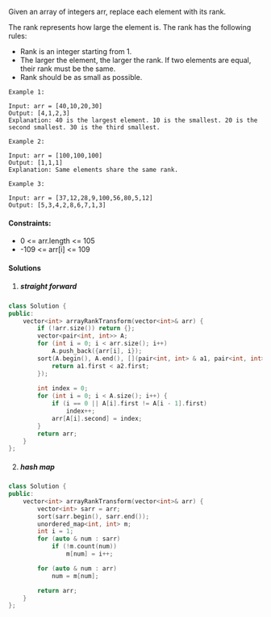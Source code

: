 Given an array of integers arr, replace each element with its rank.

The rank represents how large the element is. The rank has the following rules:

-    Rank is an integer starting from 1.
-    The larger the element, the larger the rank. If two elements are equal, their rank must be the same.
-    Rank should be as small as possible.

 

```
Example 1:

Input: arr = [40,10,20,30]
Output: [4,1,2,3]
Explanation: 40 is the largest element. 10 is the smallest. 20 is the second smallest. 30 is the third smallest.

Example 2:

Input: arr = [100,100,100]
Output: [1,1,1]
Explanation: Same elements share the same rank.

Example 3:

Input: arr = [37,12,28,9,100,56,80,5,12]
Output: [5,3,4,2,8,6,7,1,3]
```

 

#### Constraints:

-    0 <= arr.length <= 105
-    -109 <= arr[i] <= 109


#### Solutions

1. ##### straight forward


```c++
class Solution {
public:
    vector<int> arrayRankTransform(vector<int>& arr) {
        if (!arr.size()) return {};
        vector<pair<int, int>> A;
        for (int i = 0; i < arr.size(); i++)
            A.push_back({arr[i], i});
        sort(A.begin(), A.end(), [](pair<int, int> & a1, pair<int, int> & a2) {
            return a1.first < a2.first;
        });
        
        int index = 0;
        for (int i = 0; i < A.size(); i++) {
            if (i == 0 || A[i].first != A[i - 1].first)
                index++;
            arr[A[i].second] = index;
        }
        return arr;
    }
};
```


2. ##### hash map

```c++
class Solution {
public:
    vector<int> arrayRankTransform(vector<int>& arr) {
        vector<int> sarr = arr;
        sort(sarr.begin(), sarr.end());
        unordered_map<int, int> m;
        int i = 1;
        for (auto & num : sarr)
            if (!m.count(num))
                m[num] = i++;

        for (auto & num : arr)
            num = m[num];

        return arr;
    }
};
```